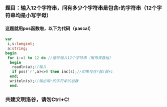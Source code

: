 ### 题目：输入12个字符串，问有多少个字符串是包含r的字符串（12个字符串均是小写字母）
#### 这题就用pos函数啦，以下为代码（pascal）
```pascal
var
 i,s:longint;
 a:string;
begin
 for i:=1 to 12 do //循环输入12个字符串（懒得弄数组）
  begin
   readln(a);//输入
   if pos('r',a)<>0 then inc(s);//如果存在r就s就+1
  end;
  writeln(s);//输出带r的字符串的总数
  end.
```
### 共建文明洛谷，请勿Ctrl+C!